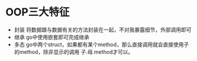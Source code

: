 # OOP三大特征

- 封装
将数据跟与数据有关的方法封装在一起，不对我暴露细节，外部调用即可
- 继承
go中使用嵌套即可完成继承
- 多态
go中两个struct，如果都有某个method，那么直接调用就会直接使用子的method，除非显示的调用 子.母.method才可以。

